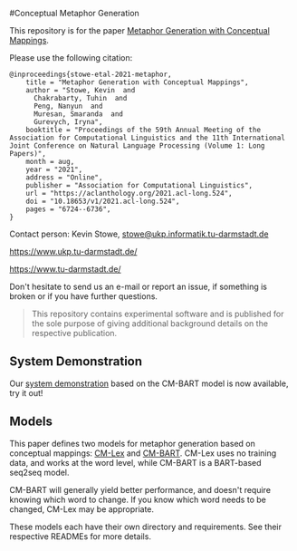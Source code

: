 #Conceptual Metaphor Generation

This repository is for the paper <a href="https://arxiv.org/pdf/2106.01228.pdf">Metaphor Generation with Conceptual Mappings</a>.

Please use the following citation:

```
@inproceedings{stowe-etal-2021-metaphor,
    title = "Metaphor Generation with Conceptual Mappings",
    author = "Stowe, Kevin  and
      Chakrabarty, Tuhin  and
      Peng, Nanyun  and
      Muresan, Smaranda  and
      Gurevych, Iryna",
    booktitle = "Proceedings of the 59th Annual Meeting of the Association for Computational Linguistics and the 11th International Joint Conference on Natural Language Processing (Volume 1: Long Papers)",
    month = aug,
    year = "2021",
    address = "Online",
    publisher = "Association for Computational Linguistics",
    url = "https://aclanthology.org/2021.acl-long.524",
    doi = "10.18653/v1/2021.acl-long.524",
    pages = "6724--6736",
}
```
Contact person: Kevin Stowe, stowe@ukp.informatik.tu-darmstadt.de

https://www.ukp.tu-darmstadt.de/

https://www.tu-darmstadt.de/

Don't hesitate to send us an e-mail or report an issue, if something is broken or if you have further questions.

> This repository contains experimental software and is published for the sole purpose of giving additional background details on the respective publication. 

## System Demonstration
Our <a href="http://metaphorgenerator.cs.columbia.edu:8080/">system demonstration</a> based on the CM-BART model is now available, try it out!

## Models
This paper defines two models for metaphor generation based on conceptual mappings: <a href="https://github.com/UKPLab/acl2021-metaphor-generation-conceptual/tree/main/cm_lex">CM-Lex</a> and <a href="https://github.com/UKPLab/acl2021-metaphor-generation-conceptual/tree/main/cm_bart">CM-BART</a>. CM-Lex uses no training data, and works at the word level, while CM-BART is a BART-based seq2seq model.

CM-BART will generally yield better performance, and doesn't require knowing which word to change. If you know which word needs to be changed, CM-Lex may be appropriate.

These models each have their own directory and requirements. See their respective READMEs for more details.

